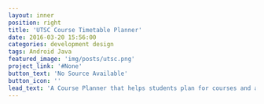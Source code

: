 ```yaml
---
layout: inner
position: right
title: 'UTSC Course Timetable Planner'
date: 2016-03-20 15:56:00
categories: development design
tags: Android Java
featured_image: 'img/posts/utsc.png'
project_link: '#None'
button_text: 'No Source Available'
button_icon: ''
lead_text: 'A Course Planner that helps students plan for courses and avoid conflicts. <b>UTSC AppStar 2013 Finalist!</b>'
---
```

